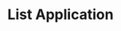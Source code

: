 ---
title: List Application
description: An android app to manage items in the cloud
img: /img/projects/list.jpg
link: https://github.com/jman48/listapp-mobile
---